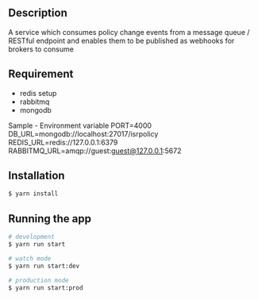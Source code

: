 ## Description

A service which consumes policy change events from a message queue / RESTful endpoint and enables them to be published as webhooks for brokers to consume

## Requirement

- redis setup
- rabbitmq 
- mongodb

Sample - Environment variable
PORT=4000
DB_URL=mongodb://localhost:27017/isrpolicy
REDIS_URL=redis://127.0.0.1:6379
RABBITMQ_URL=amqp://guest:guest@127.0.0.1:5672

## Installation

```bash
$ yarn install
```

## Running the app

```bash
# development
$ yarn run start

# watch mode
$ yarn run start:dev

# production mode
$ yarn run start:prod
```